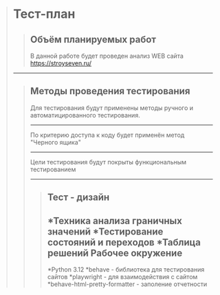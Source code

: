 >Тест-план
>=
>>Объём планируемых работ
>>-
>>В данной работе будет проведен
>>анализ WEB сайта <https://stroyseven.ru/>
>***
>>Методы проведения тестирования
>>-
>>Для тестирования будут применены методы ручного и 
>>автоматицированного тестирования.
>>***
>>По критерию доступа к коду будет применён метод
>>"Черного ящика"
>>***
>>Цели тестирования будут покрыты функциональным 
>>тестированием
>>***
>>>Тест - дизайн
>>>-
>>>*Техника анализа граничных значений
>>>*Тестирование состояний и переходов
>>>*Таблица решений
>>>Рабочее окружение
>>>-
>>>*Python 3.12
>>>*behave - библиотека для тестирования сайтов
>>>*playwright - для взаимодействия с сайтом
>>>*behave-html-pretty-formatter - заполение отчетности

